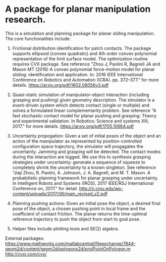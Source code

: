# A package for planar manipulation research. 
This is a simulation and planning package for planar sliding manipulation.
The core functionalities include:
1) Frictional distribution identification for patch contacts. The package supports ellipsoid (convex quadratic) and 4th order convex polynomial representation of the limit surface model. The optimization routine requires CVX package. 
See reference "Zhou J, Paolini R, Bagnell JA and Mason MT (2016) A convex polynomial force-motion model for planar sliding: identification and application. In: 2016 IEEE International Conference on Robotics and Automation (ICRA). pp. 372–377." for more details. https://arxiv.org/pdf/1602.06056v3.pdf

2) Quasi-static simulation of manipulator-object interaction (including grasping and pushing) given geometry description. The simulator is a event-driven system which detects contact (single or multiple) and solves a formulated linear complementarity problem. See reference
"A fast stochastic contact model for planar pushing and grasping: Theory and experimental validation. In Robotics: Science and
systems XIII, 2017." for more details.
https://arxiv.org/pdf/1705.10664.pdf

3) Uncertainty propogation: Given a set of initial poses of the object and an action of the manipulator as represented by position-controlled configuration space trajectory, the simulator will progagates the uncertainty. Jamming and grasping will be detected. The contact modes during the interaction are logged. We use this to synthesis grasping strategies under uncertainty: generate a sequence of squeeze to completely shrink the uncertainty to a known singleton. See reference "Jiaji Zhou, R. Paolini, A. Johnson, J. A. Bagnell, and M. T. Mason. A probabilistic planning framework for planar grasping under uncertainty. In Intelligent Robots and Systems (IROS),
2017 IEEE/RSJ International Conference on, 2017." for detail.
http://ri.cmu.edu/wp-content/uploads/2017/06/main_revised_v2.pdf

4) Planning pushing actions: Given an initial pose the object, a desired final pose of the object, a chosen pushing point in local frame and the coefficient of contact friction. The planar returns the time-optimal reference trajectory to push the object from start to goal pose. 

5) Helper files include plotting tools and SE(2) algebra.

External packages:
https://www.mathworks.com/matlabcentral/fileexchange/7844-geom2d/content/geom2d/polygons2d/projPointOnPolygon.m
http://cvxr.com/cvx/
